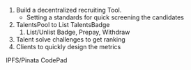 1. Build a decentralized recruiting Tool.
   - Setting a standards for quick screening the candidates
2. TalentsPool to List TalentsBadge
   1. List/Unlist Badge, Prepay, Withdraw
3. Talent solve challenges to get ranking
4. Clients to quickly design the metrics

IPFS/Pinata
CodePad
